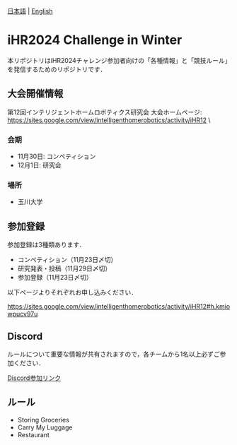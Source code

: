 [日本語](README.md) | [English](README_en.md)

# iHR2024 Challenge in Winter

本リポジトリはiHR2024チャレンジ参加者向けの「各種情報」と「競技ルール」を発信するためのリポジトリです．

## 大会開催情報

第12回インテリジェントホームロボティクス研究会
大会ホームページ: https://sites.google.com/view/intelligenthomerobotics/activity/iHR12 \

### 会期

* 11月30日: コンペティション
* 12月1日: 研究会

### 場所

* 玉川大学

## 参加登録

参加登録は3種類あります．

* コンペティション（11月23日〆切）
* 研究発表・投稿（11月29日〆切）
* 参加登録（11月23日〆切）

以下ページよりそれぞれお申し込みください．

https://sites.google.com/view/intelligenthomerobotics/activity/iHR12#h.kmiowpucv97u

## Discord

ルールについて重要な情報が共有されますので，各チームから1名以上必ずご参加ください．

[Discord参加リンク](https://discord.gg/8gJYJqUVZA)

## ルール

* Storing Groceries
* Carry My Luggage
* Restaurant
